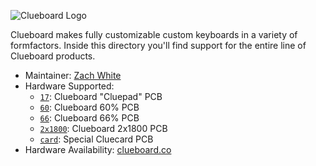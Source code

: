 ![Clueboard Logo](https://static1.squarespace.com/static/55c13bdee4b099be5dcb82eb/t/59c9703318b27d1ab34f40df/1508257572555/)

Clueboard makes fully customizable custom keyboards in a variety of formfactors. Inside this directory you'll find support for the entire line of Clueboard products.

* Maintainer: [Zach White](https://github.com/skullydazed)
* Hardware Supported:
  * [`17`](17/): Clueboard "Cluepad" PCB
  * [`60`](60/): Clueboard 60% PCB
  * [`66`](66/): Clueboard 66% PCB
  * [`2x1800`](2x1800/): Clueboard 2x1800 PCB
  * [`card`](card/): Special Cluecard PCB
* Hardware Availability: [clueboard.co](https://clueboard.co/)
